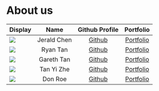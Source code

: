 # About us

| Display                                             |    Name     |                Github Profile                 |             Portfolio             |
|-----------------------------------------------------|:-----------:|:---------------------------------------------:|:---------------------------------:|
| ![](https://via.placeholder.com/100.png?text=Photo) | Jerald Chen |    [Github](https://github.com/Jeraldchen)    | [Portfolio](docs/team/johndoe.md) |
| ![](https://via.placeholder.com/100.png?text=Photo) |  Ryan Tan   | [Github](https://github.com/Thunderdragon221) | [Portfolio](docs/team/johndoe.md) |
| ![](https://via.placeholder.com/100.png?text=Photo) | Gareth Tan  |     [Github](https://github.com/Geeeetyx)     | [Portfolio](docs/team/johndoe.md) |
| ![](https://via.placeholder.com/100.png?text=Photo) | Tan Yi Zhe  |     [Github](https://github.com/tanyizhe)     | [Portfolio](docs/team/johndoe.md) |
| ![](https://via.placeholder.com/100.png?text=Photo) |   Don Roe   |         [Github](https://github.com/)         | [Portfolio](docs/team/johndoe.md) |
